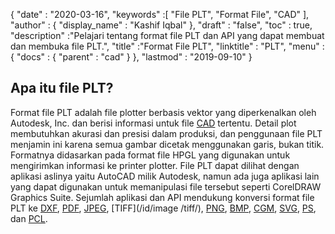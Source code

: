{
  "date" : "2020-03-16",
  "keywords" :[ "File PLT", "Format File", "CAD" ],
  "author" : {
    "display_name" : "Kashif Iqbal"
},
  "draft" : "false",
  "toc" : true,
  "description" :"Pelajari tentang format file PLT dan API yang dapat membuat dan membuka file PLT.",
  "title" :"Format File PLT",
  "linktitle" : "PLT",
  "menu" : {
    "docs" : {
      "parent" : "cad"
}
},
  "lastmod" : "2019-09-10"
}

## Apa itu file PLT?

Format file PLT adalah file plotter berbasis vektor yang diperkenalkan oleh Autodesk, Inc. dan berisi informasi untuk file [CAD](/id/cad/) tertentu. Detail plot membutuhkan akurasi dan presisi dalam produksi, dan penggunaan file PLT menjamin ini karena semua gambar dicetak menggunakan garis, bukan titik. Formatnya didasarkan pada format file HPGL yang digunakan untuk mengirimkan informasi ke printer plotter. File PLT dapat dilihat dengan aplikasi aslinya yaitu AutoCAD milik Autodesk, namun ada juga aplikasi lain yang dapat digunakan untuk memanipulasi file tersebut seperti CorelDRAW Graphics Suite. Sejumlah aplikasi dan API mendukung konversi format file PLT ke [DXF](/id/cad/dxf/), [PDF](/id/pdf/), [JPEG](/id/image/jpeg/), [TIFF](/id/image /tiff/), [PNG](/id/image/png/), [BMP](/id/image/bmp/), [CGM](/id/page-description-language/cgm/), [SVG](/id/page-description-language/svg/), [PS](/id/page-description-language/ps/), dan [PCL](/id/page-description-language/pcl/).

